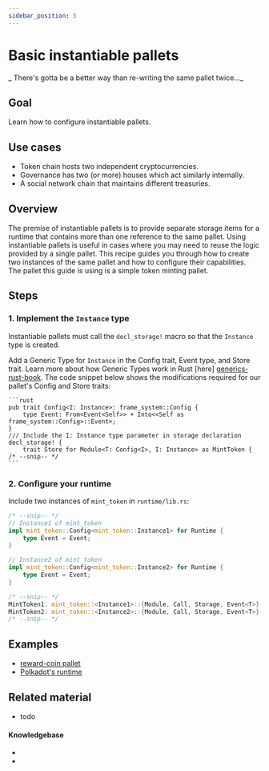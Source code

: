 ```yaml
---
sidebar_position: 5
---
```


# Basic instantiable pallets

_ There's gotta be a better way than re-writing the same pallet twice..._

## Goal

Learn how to configure instantiable pallets.

## Use cases

- Token chain hosts two independent cryptocurrencies.
- Governance has two (or more) houses which act similarly internally.
- A social network chain that maintains different treasuries.

## Overview

The premise of instantiable pallets is to provide separate storage items for a runtime that contains more than one reference to the same pallet. Using instantiable pallets is useful in cases where you may need to reuse the logic provided by a single pallet. This recipe guides you through how to create two instances of the same pallet and how to configure their capabilities. The pallet this guide is using is a simple token minting pallet.

## Steps

### 1. Implement the `Instance` type

Instantiable pallets must call the `decl_storage!` macro so that the `Instance` type is created.

Add a Generic Type for `Instance` in the Config trait, Event type, and Store trait. Learn more about how Generic Types work in Rust [here] [generics-rust-book]. The code snippet below shows the modifications required for our pallet's Config and Store traits:

    ```rust
    pub trait Config<I: Instance>: frame_system::Config {
    	type Event: From<Event<Self>> + Into<<Self as frame_system::Config>::Event>;
    }
    /// Include the I: Instance type parameter in storage declaration
    decl_storage! {
    	trait Store for Module<T: Config<I>, I: Instance> as MintToken {
    /* --snip-- */
    ```

### 2. Configure your runtime

Include two instances of `mint_token` in `runtime/lib.rs`:

```rust
/* --snip-- */
// Instance1 of mint_token
impl mint_token::Config<mint_token::Instance1> for Runtime {
	type Event = Event;
}

// Instance2 of mint_token
impl mint_token::Config<mint_token::Instance2> for Runtime {
	type Event = Event;
}

/* --snip-- */
MintToken1: mint_token::<Instance1>::{Module, Call, Storage, Event<T>},
MintToken2: mint_token::<Instance2>::{Module, Call, Storage, Event<T>},
/* --snip-- */
```

## Examples

- [reward-coin pallet](/../examples/template-node/pallets/reward-coin/src/lib.rs) 
- [Polkadot's runtime](https://github.com/paritytech/polkadot/blob/master/runtime/polkadot/src/lib.rs#L968)
## Related material
- todo
#### Knowledgebase
- 
- [generics-rust-book]: https://doc.rust-lang.org/book/ch10-01-syntax.html